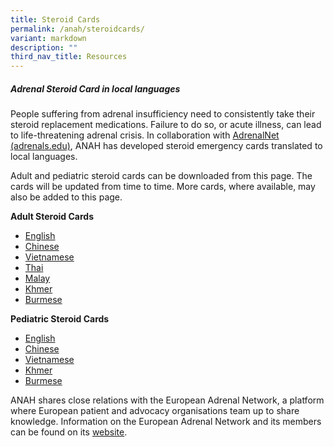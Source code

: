 ```yaml
---
title: Steroid Cards
permalink: /anah/steroidcards/
variant: markdown
description: ""
third_nav_title: Resources
---
```

##### Adrenal Steroid Card in local languages 

People suffering from adrenal insufficiency need to consistently take their steroid replacement medications.  Failure to do so, or acute illness, can lead to life-threatening adrenal crisis. In collaboration with [AdrenalNet (adrenals.edu)](https://adrenals.eu/), ANAH has developed steroid emergency cards translated to local languages.

Adult and pediatric steroid cards can be downloaded from this page. The cards will be updated from time to time. More cards, where available, may also be added to this page.  

**Adult Steroid Cards**
* [English](/files/ANAH/Adult_Steroid_Card.pdf)
* [Chinese](/files/ANAH/Adult_Steroid_Card_Chinese.pdf)
* [Vietnamese](/files/ANAH/Adult_Steroid_Card_Vietnam.pdf)
* [Thai](/files/ANAH/Adult_Steroid_Card_Thailand.pdf)
* [Malay](/files/ANAH/Adult_Steroid_Card_Malaysia.pdf)
* [Khmer](/files/ANAH/Adult_Steroid_Card_Cambodia.pdf) 
* [Burmese](/files/ANAH/Adult_Steroid_Card_Myanmar.pdf)

**Pediatric Steroid Cards**
* [English](/files/ANAH/Pediatric_Steroid_Card_English.pdf)
* [Chinese](/files/ANAH/Pediatric_Steroid_Card_Chinese.pdf)
* [Vietnamese](/files/ANAH/Pediatric_Steroid_Card_Vietnam.pdf)
* [Khmer](/files/ANAH/Pediatric_Steroid_Card_Cambodia.pdf)
* [Burmese](/files/ANAH/Pediatric_Steroid_Card_Myanmar.pdf)

ANAH shares close relations with the European Adrenal Network, a platform where European patient and advocacy organisations team up to share knowledge. Information on the European Adrenal Network and its members can be found on its [website](https://adrenals.eu/european-adrenal-network/).

